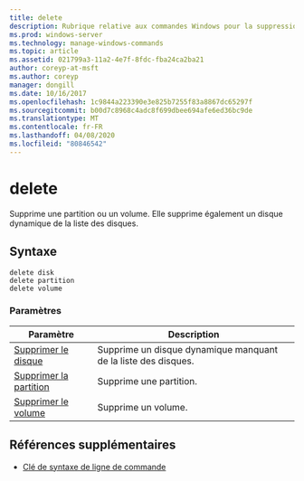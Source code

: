 ```yaml
---
title: delete
description: Rubrique relative aux commandes Windows pour la suppression, qui supprime une partition ou un volume.
ms.prod: windows-server
ms.technology: manage-windows-commands
ms.topic: article
ms.assetid: 021799a3-11a2-4e7f-8fdc-fba24ca2ba21
author: coreyp-at-msft
ms.author: coreyp
manager: dongill
ms.date: 10/16/2017
ms.openlocfilehash: 1c9844a223390e3e825b7255f83a8867dc65297f
ms.sourcegitcommit: b00d7c8968c4adc8f699dbee694afe6ed36bc9de
ms.translationtype: MT
ms.contentlocale: fr-FR
ms.lasthandoff: 04/08/2020
ms.locfileid: "80846542"
---
```

# <a name="delete"></a>delete

Supprime une partition ou un volume. Elle supprime également un disque dynamique de la liste des disques.

## <a name="syntax"></a>Syntaxe

```
delete disk
delete partition
delete volume
```

### <a name="parameters"></a>Paramètres

|Paramètre|Description|
|---------|-----------|
|[Supprimer le disque](delete-disk.md)|Supprime un disque dynamique manquant de la liste des disques.|
|[Supprimer la partition](delete-partition.md)|Supprime une partition.|
|[Supprimer le volume](delete-volume.md)|Supprime un volume.|

## <a name="additional-references"></a>Références supplémentaires

- [Clé de syntaxe de ligne de commande](command-line-syntax-key.md)

